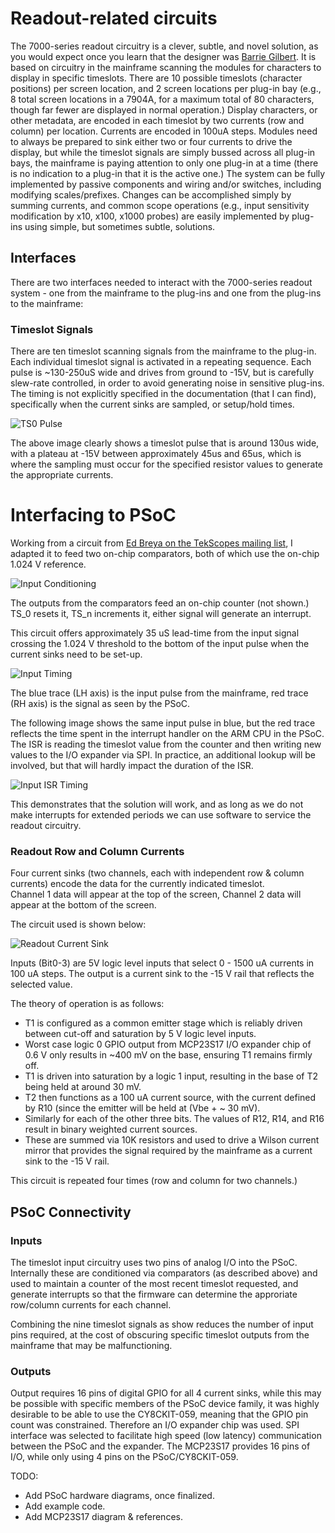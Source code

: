# Readout-related circuits
The 7000-series readout circuitry is a clever, subtle, and novel solution, as you would expect once you learn that the designer was [Barrie Gilbert](https://w140.com/tekwiki/wiki/Barrie_Gilbert).
It is based on circuitry in the mainframe scanning the modules for characters to display in specific timeslots.
There are 10 possible timeslots (character positions) per screen location, and 2 screen locations per plug-in bay (e.g., 8 total screen locations in a 7904A, for a maximum total of 80 characters, though far fewer are displayed in normal operation.)
Display characters, or other metadata, are encoded in each timeslot by two currents (row and column) per location.
Currents are encoded in 100uA steps.
Modules need to always be prepared to sink either two or four currents to drive the display, but while the timeslot signals are simply bussed across all plug-in bays, the mainframe is paying attention to only one plug-in at a time (there is no indication to a plug-in that it is the active one.)
The system can be fully implemented by passive components and wiring and/or switches, including modifying scales/prefixes. Changes can be accomplished simply by summing currents, and common scope operations (e.g., input sensitivity modification by x10, x100, x1000 probes) are easily implemented by plug-ins using simple, but sometimes subtle, solutions.

## Interfaces
There are two interfaces needed to interact with the 7000-series readout system - one from the mainframe to the plug-ins and one from the plug-ins to the mainframe:

### Timeslot Signals

There are ten timeslot scanning signals from the mainframe to the plug-in.
Each individual timeslot signal is activated in a repeating sequence.
Each pulse is ~130-250uS wide and drives from ground to -15V, but is carefully slew-rate controlled, in order to avoid generating noise in sensitive plug-ins.
The timing is not explicitly specified in the documentation (that I can find), specifically when the current sinks are sampled, or setup/hold times.

![TS0 Pulse](/Images/Tek7K-TS0-202107301946.png)

The above image clearly shows a timeslot pulse that is around 130us wide, with a plateau at -15V between approximately 45us and 65us, which is where the sampling must occur for the specified resistor values to generate the appropriate currents.

# Interfacing to PSoC

Working from a circuit from [Ed Breya on the TekScopes mailing list](https://groups.io/g/TekScopes/photo/266548/3273411), I adapted it to feed two on-chip comparators, both of which use the on-chip 1.024 V reference.

![Input Conditioning](/Images/TS_Pulse_Inputs.png)

The outputs from the comparators feed an on-chip counter (not shown.) TS_0 resets it, TS_n increments it, either signal will generate an interrupt.

This circuit offers approximately 35 uS lead-time from the input signal crossing the 1.024 V threshold to the bottom of the input pulse when the current sinks need to be set-up.

![Input Timing](/Images/TS_Pulse_Input_Timing.png)

The blue trace (LH axis) is the input pulse from the mainframe, red trace (RH axis) is the signal as seen by the PSoC.

The following image shows the same input pulse in blue, but the red trace reflects the time spent in the interrupt handler on the ARM CPU in the PSoC. The ISR is reading the timeslot value from the counter and then writing new values to the I/O expander via SPI. In practice, an additional lookup will be involved, but that will hardly impact the duration of the ISR.

![Input ISR Timing](/Images/TS_Pulse_Input_ISR_Timing.png)

This demonstrates that the solution will work, and as long as we do not make interrupts for extended periods we can use software to service the readout circuitry.

### Readout Row and Column Currents
Four current sinks (two channels, each with independent row & column currents)  encode the data for the currently indicated timeslot.  
Channel 1 data will appear at the top of the screen, Channel 2 data will appear at the bottom of the screen.

The circuit used is shown below:

![Readout Current Sink](/Images/TS_Current_Sink.png)

Inputs (Bit0-3) are 5V logic level inputs that select 0 - 1500 uA currents in 100 uA steps. The output is a current sink to the -15 V rail that reflects the selected value.

The theory of operation is as follows:

* T1 is configured as a common emitter stage which is reliably driven between cut-off and saturation by 5 V logic level inputs.
* Worst case logic 0 GPIO output from MCP23S17 I/O expander chip of 0.6 V only results in ~400 mV on the base, ensuring T1 remains firmly off.
* T1 is driven into saturation by a logic 1 input, resulting in the base of T2 being held at around 30 mV.
* T2 then functions as a 100 uA current source, with the current defined by R10 (since the emitter will be held at (Vbe + ~ 30 mV).
* Similarly for each of the other three bits. The values of R12, R14, and R16 result in binary weighted current sources.
* These are summed via 10K resistors and used to drive a Wilson current mirror that provides the signal required by the mainframe as a current sink to the -15 V rail.

This circuit is repeated four times (row and column for two channels.)

## PSoC Connectivity

### Inputs

The timeslot input circuitry uses two pins of analog I/O into the PSoC.
Internally these are conditioned via comparators (as described above) and used to maintain a counter of the most recent timeslot requested, and generate interrupts so that the firmware can determine the approriate row/column currents for each channel.

Combining the nine timeslot signals as show reduces the number of input pins required, at the cost of obscuring specific timeslot outputs from the mainframe that may be malfunctioning.

### Outputs

Output requires 16 pins of digital GPIO for all 4 current sinks, while this may be possible with specific members of the PSoC device family, it was highly desirable to be able to use the CY8CKIT-059, meaning that the GPIO pin count was constrained. Therefore an I/O expander chip was used. SPI interface was selected to facilitate high speed (low latency) communication between the PSoC and the expander. The MCP23S17 provides 16 pins of I/O, while only using 4 pins on the PSoC/CY8CKIT-059.

TODO:
* Add PSoC hardware diagrams, once finalized.
* Add example code.
* Add MCP23S17 diagram & references.

